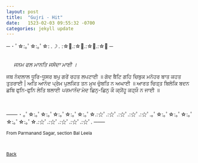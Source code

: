 ```yaml
---
layout: post
title:  "Gujri - Hit"
date:   1523-02-03 09:55:32 -0700
categories: jekyll update
---
```


─ ･ ﾟ☆:｡ﾟ☆:｡ﾟ☆: *.☽ .* :☆ﾟ.:☆ﾟ.:☆ﾟ.:☆ﾟ ─

<br>
&nbsp;&nbsp;&nbsp;&nbsp;<em>
ਜਨਮ ਫਲ ਮਾਨਤਿ ਜਸੋਦਾ ਮਾਈ ।</em>
<br>



ਜਬ ਨੰਦਲਾਲ ਧੂਰਿ-ਧੂਸਰ ਬਪੁ ਗਰੇਂ ਰਹਤ ਲਪਟਾਈ ॥
ਗੋਦ ਬੈਟਿ ਗਹਿ ਚਿਬੁਕ ਮਨੋਹਰ ਬਾਤ ਕਹਤ ਤੁਤਰਾਈ |
ਅਤਿ ਆਨੰਦ ਪ੍ਰੇਮ ਪੁਲਕਿਤ ਤਨ ਮੁਖ ਚੁੰਬਤਿ ਨ ਅਘਾਈ ॥
ਆਰਤ ਚਿਤ੍ਤ ਬਿਲੋਕਿ ਬਦਨ ਛਬਿ ਫੁਨਿ-ਫੁਨਿ ਲੇਤਿ ਬਲਾਈ
<em>ਪਰਮਾਨੰਦ</em> ਮੋਦ ਛਿਨੁ-ਛਿਨੁ ਕੌ ਕ੍ਯੋਂਹੂ ਕਹ੍ਯੌ ਨ ਜਾਈ ॥



<br>


─── ･ ｡ﾟ☆:｡ﾟ☆:｡ﾟ☆:｡ﾟ☆:｡ﾟ☆:｡ﾟ☆.:☆ﾟ.:☆ﾟ.:☆ﾟ.:☆ﾟ.:☆ﾟ.｡ﾟ☆:｡ﾟ☆:｡ﾟ☆:｡ﾟ☆:｡ﾟ☆:｡ﾟ☆.:☆ﾟ.:☆ﾟ.:☆ﾟ.:☆ﾟ.:☆ﾟ. ───
<br>
<small>
<br>
From Parmanand Sagar, section Bal Leela
<br>
<br>
<br>

[Back][back]

[back]: /Gurbani-of-Bhagat-Parmanand-Ji/
